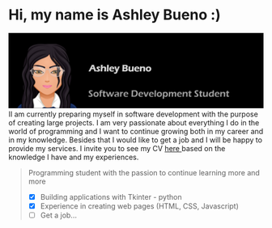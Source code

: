 # **Hi, my name is Ashley Bueno :)**

<img src="https://raw.githubusercontent.com/nAltUnKe/avatar/main/banner%20original.png" alt="banner that says Ashley Bueno - Software Development Student">
II am currently preparing myself in software development with the purpose of creating large projects.
I am very passionate about everything I do in the world of programming and I want to continue growing both in my career and in my knowledge.
Besides that I would like to get a job and I will be happy to provide my services. I invite you to see my CV <a href="https://view.genial.ly/624b3559f91f1f0019d95973/personal-branding-cv-juego"> here  </a>based on the knowledge I have and my experiences.                        

> Programming student with the passion to continue learning more and more
> - [x] Building applications with Tkinter - python
> - [x] Experience in creating web pages (HTML, CSS, Javascript)
> - [ ] Get a job...
